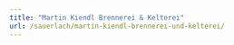 ```yaml
---
title: "Martin Kiendl Brennerei & Kelterei"
url: /sauerlach/martin-kiendl-brennerei-und-kelterei/
---
```

